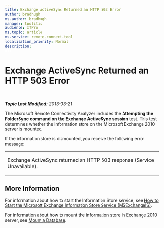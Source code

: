 ```yaml
---
title: Exchange ActiveSync Returned an HTTP 503 Error
author: bradhugh
ms.author: bradhugh
manager: tpolitis
audience: ITPro 
ms.topic: article 
ms.service: remote-connect-tool
localization_priority: Normal
description: 
---
```


<div data-xmlns="https://www.w3.org/1999/xhtml">

<div class="topic" data-xmlns="https://www.w3.org/1999/xhtml" data-msxsl="urn:schemas-microsoft-com:xslt" data-cs="https://msdn.microsoft.com/">

<div data-asp="https://msdn2.microsoft.com/asp">

# Exchange ActiveSync Returned an HTTP 503 Error

</div>

<div id="mainSection">

<div id="mainBody">

<span> </span>

_**Topic Last Modified:** 2013-03-21_

The Microsoft Remote Connectivity Analyzer includes the **Attempting the FolderSync command on the Exchange ActiveSync session** test. This test determines whether the information store on the Microsoft Exchange 2010 server is mounted.

If the information store is dismounted, you receive the following error message:


<table>
<colgroup>
<col style="width: 100%" />
</colgroup>
<tbody>
<tr class="odd">
<td><p>Exchange ActiveSync returned an HTTP 503 response (Service Unavailable).</p></td>
</tr>
</tbody>
</table>

<div>

## More Information

For information about how to start the Information Store service, see [How to Start the Microsoft Exchange Information Store Service (MSExchangeIS)](https://technet.microsoft.com/library/aa998163\(v=exchg.80\)).

For information about how to mount the information store in Exchange 2010 server, see [Mount a Database](https://go.microsoft.com/fwlink/p/?linkid=286791).

</div>

</div>

<span> </span>

</div>

</div>

</div>

